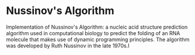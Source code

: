 # Nussinov's Algorithm 

Implementation of Nussinov's Algorithm: a nucleic acid structure prediction algorithm used in computational biology to predict the folding of an RNA molecule that makes use of dynamic programming principles. The algorithm was developed by Ruth Nussinov in the late 1970s.I
